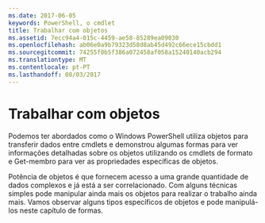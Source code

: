 ```yaml
---
ms.date: 2017-06-05
keywords: PowerShell, o cmdlet
title: Trabalhar com objetos
ms.assetid: 7ecc94a4-015c-4459-ae58-85289ea09030
ms.openlocfilehash: ab06e0a9b79323d58d8ab45d492c66ece15cbdd1
ms.sourcegitcommit: 74255f0b5f386a072458af058a15240140acb294
ms.translationtype: MT
ms.contentlocale: pt-PT
ms.lasthandoff: 08/03/2017
---
```

# <a name="working-with-objects"></a>Trabalhar com objetos
Podemos ter abordados como o Windows PowerShell utiliza objetos para transferir dados entre cmdlets e demonstrou algumas formas para ver informações detalhadas sobre os objetos utilizando os cmdlets de formato e Get-membro para ver as propriedades específicas de objetos.

Potência de objetos é que fornecem acesso a uma grande quantidade de dados complexos e já está a ser correlacionado. Com alguns técnicas simples pode manipular ainda mais os objetos para realizar o trabalho ainda mais. Vamos observar alguns tipos específicos de objetos e pode manipulá-los neste capítulo de formas.

